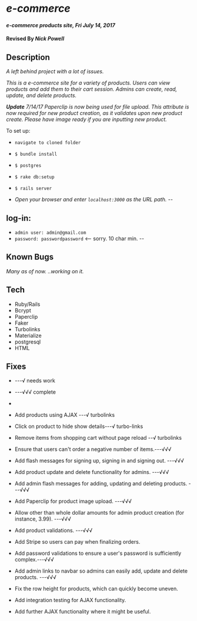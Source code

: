 # _e-commerce_

#### _e-commerce products site, Fri July 14, 2017_

#### Revised By _**Nick Powell**_

## Description

_A left behind project with a lot of issues._

_This is a e-commerce site for a variety of products. Users can view products and add them to their cart session. Admins can create, read, update, and delete products._

_**Update** 7/14/17 Paperclip is now being used for file upload. This attribute is now required for new product creation, as it validates upon new product create. Please have image ready if you are inputting new product._


To set up:

* `navigate to cloned folder`
* `$ bundle install`
* `$ postgres`
* `$ rake db:setup`
* `$ rails server`

* _Open your browser and enter `localhost:3000` as the URL path._
--
## log-in:
* `admin user: admin@gmail.com`
* `password: passwordpassword` <-- sorry. 10 char min.
--
## Known Bugs

_Many as of now. ..working on it._


## Tech
* Ruby/Rails
* Bcrypt
* Paperclip
* Faker
* Turbolinks
* Materialize
* postgresql
* HTML

## Fixes
* ---√ needs work
* ---√√√ complete
*
* Add products using AJAX ---√ turbolinks
* Click on product to hide show details---√ turbo-links
* Remove items from shopping cart without page reload --√ turbolinks

* Ensure that users can't order a negative number of items.---√√√
* Add flash messages for signing up, signing in and signing out. ---√√√
* Add product update and delete functionality for admins. ---√√√
* Add admin flash messages for adding, updating and deleting products. ---√√√
* Add Paperclip for product image upload. ---√√√
* Allow other than whole dollar amounts for admin product creation (for instance, 3.99). ---√√√
* Add product validations. ---√√√
* Add Stripe so users can pay when finalizing orders.
* Add password validations to ensure a user's password is sufficiently complex.---√√√
* Add admin links to navbar so admins can easily add, update and delete products. ---√√√
* Fix the row height for products, which can quickly become uneven.
* Add integration testing for AJAX functionality.
* Add further AJAX functionality where it might be useful.
